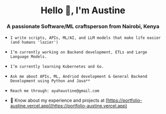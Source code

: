 <h1 align="center">Hello 👋, I'm Austine </h1>
<h3 align="center">A passionate Software/ML craftsperson from Nairobi, Kenya</h3>

- ```
  I write scripts, APIs, ML/AI, and LLM models that make life easier (and humans 'lazier')
  ```
  
- ```
  I’m currently working on Backend development, ETLs and Large Language Models.
  ```
  
- ```
  I’m currently learning Kubernetes and Go.
  ```
  
- ```
  Ask me about APIs, ML, Andriod development & General Backend Development using Python and Java**
  ```
  
- ```
  Reach me through: ayahaustine@gmail.com
  ```
  
- 📄 Know about my experience and projects at [https://portfolio-austine.vercel.app](https://portfolio-austine.vercel.app)

